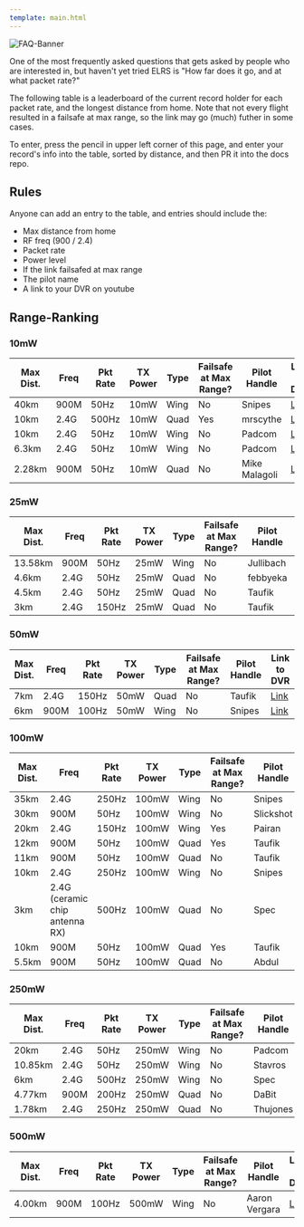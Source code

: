```yaml
---
template: main.html
---
```


![FAQ-Banner](https://raw.githubusercontent.com/ExpressLRS/ExpressLRS-hardware/master/img/community.png)

One of the most frequently asked questions that gets asked by people who are interested in, but haven't yet tried ELRS is "How far does it go, and at what packet rate?"

The following table is a leaderboard of the current record holder for each packet rate, and the longest distance from home. Note that not every flight resulted in a failsafe at max range, so the link may go (much) futher in some cases.

To enter, press the pencil in upper left corner of this page, and enter your record's info into the table, sorted by distance, and then PR it into the docs repo.

## Rules
Anyone can add an entry to the table, and entries should include the:

- Max distance from home
- RF freq (900 / 2.4)
- Packet rate
- Power level
- If the link failsafed at max range
- The pilot name
- A link to your DVR on youtube

## Range-Ranking

### 10mW
| Max Dist. | Freq | Pkt Rate | TX Power | Type | Failsafe at Max Range? | Pilot Handle | Link to DVR |
| ---- | -------- | -------- | --------- | --------- | ---------------------- | ------------ | ----------- |
| 40km | 900M | 50Hz | 10mW | Wing | No | Snipes | [Link](https://www.youtube.com/watch?v=0QWN9qWoSYY) |
| 10km | 2.4G | 500Hz | 10mW | Quad | Yes | mrscythe | [Link](https://youtu.be/IpiPEZrCGtg) |
| 10km | 2.4G | 50Hz | 10mW |  Wing| No | Padcom | [Link](https://www.youtube.com/watch?v=8Xm_bNlywQA) |
| 6.3km| 2.4G | 50Hz | 10mW | Wing |  No | Padcom | [Link](https://www.youtube.com/watch?v=xS_HYcZSkyI) |
| 2.28km | 900M | 50Hz | 10mW | Quad | No | Mike Malagoli | [Link](https://www.youtube.com/watch?v=qi4OygUAZxA&t=75s) |

### 25mW
| Max Dist. | Freq | Pkt Rate | TX Power | Type | Failsafe at Max Range? | Pilot Handle | Link to DVR |
| ---- | -------- | -------- | --------- | --------- | ---------------------- | ------------ | ----------- |
| 13.58km | 900M | 50Hz | 25mW | Wing | No | Jullibach | [Link](https://youtu.be/_Mli6QL5Raw) |
| 4.6km | 2.4G | 50Hz | 25mW | Quad | No | febbyeka | [Link](https://www.youtube.com/watch?v=jtiu6GdsKhA) |
| 4.5km | 2.4G | 50Hz | 25mW | Quad | No | Taufik | [Link](https://youtu.be/j2MqtfiM7eo) |
| 3km | 2.4G | 150Hz | 25mW | Quad | No | Taufik | [Link](https://www.youtube.com/watch?v=vG_hxHndXdI&ab_channel=CauSiang) |

### 50mW
| Max Dist. | Freq | Pkt Rate | TX Power | Type | Failsafe at Max Range? | Pilot Handle | Link to DVR |
| ---- | -------- | -------- | --------- | --------- | ---------------------- | ------------ | ----------- |
| 7km | 2.4G | 150Hz | 50mW | Quad | No | Taufik | [Link](https://youtu.be/bUlUGCup48I) |
| 6km | 900M | 100Hz | 50mW | Wing | No | Snipes | [Link](https://youtu.be/kN89mINbmQc?t=58) |

### 100mW
| Max Dist. | Freq | Pkt Rate | TX Power | Type | Failsafe at Max Range? | Pilot Handle | Link to DVR |
| ---- | -------- | -------- | --------- | --------- | ---------------------- | ------------ | ----------- |
| 35km | 2.4G | 250Hz | 100mW | Wing | No | Snipes | [Link](https://youtu.be/dBmTRhgVcyY) |
| 30km | 900M | 50Hz | 100mW | Wing | No | Slickshot | [Link](https://www.youtube.com/watch?v=PpJuhhFvYpM&t) |
| 20km | 2.4G | 150Hz | 100mW | Wing | Yes | Pairan | [Link](https://youtu.be/B9-AItJ9WS0) |
| 12km | 900M | 50Hz | 100mW | Quad | Yes | Taufik | [Link](https://www.youtube.com/watch?v=dlpwG76BGs8&ab_channel=CauSiang) |
| 11km | 900M | 50Hz | 100mW | Quad | No | Taufik | [Link](https://youtu.be/ySBvXENS33s) |
| 10km | 2.4G | 250Hz | 100mW | Wing | No | Snipes | [Link](https://youtu.be/dJYfWLtXVg8) |
| 3km | 2.4G (ceramic chip antenna RX) | 500Hz | 100mW | Quad | No | Spec | [Link](https://www.youtube.com/watch?v=kfa6ugX46n8) |
| 10km | 900M | 50Hz | 100mW | Quad | Yes | Taufik | [Link](https://youtu.be/Pi2j17T2dSk) |
| 5.5km | 900M | 50Hz | 100mW | Quad | No | Abdul | [Link](https://youtu.be/onFqZNVJiFQ) |

### 250mW
| Max Dist. | Freq | Pkt Rate | TX Power | Type | Failsafe at Max Range? | Pilot Handle | Link to DVR |
| ---- | -------- | -------- | --------- | --------- | ---------------------- | ------------ | ----------- |
| 20km | 2.4G | 50Hz | 250mW | Wing | No | Padcom | [Link](https://www.youtube.com/watch?v=Fu0fHgSrOqw) |
| 10.85km | 2.4G | 50Hz | 250mW | Wing | No | Stavros | [Link](https://youtu.be/tZvrAGST8tQ) |
| 6km | 2.4G | 500Hz | 250mW | Wing | No | Spec | [Link](https://www.youtube.com/watch?v=bVJaiqJq8gY) |
| 4.77km | 900M | 200Hz | 250mW | Quad | No | DaBit | [Link](https://www.youtube.com/watch?v=k0lY0XwB6Ko) |
| 1.78km | 2.4G | 250Hz | 250mW | Quad | No | Thujones | [Link](https://www.youtube.com/watch?v=jhWQvomcCLU) |

### 500mW
| Max Dist. | Freq | Pkt Rate | TX Power | Type | Failsafe at Max Range? | Pilot Handle | Link to DVR |
| ---- | -------- | -------- | --------- | --------- | ---------------------- | ------------ | ----------- |
| 4.00km | 900M | 100Hz | 500mW | Wing | No | Aaron Vergara | [Link](https://www.youtube.com/watch?v=o_DbErp85cQ) |
